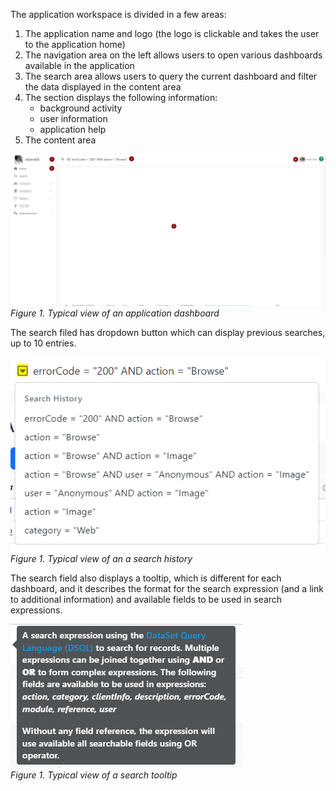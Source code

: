 The application workspace is divided in a few areas:

1. The application name and logo (the logo is clickable and takes the user to the application home)
2. The navigation area on the left allows users to open various dashboards available in the application
3. The search area allows users to query the current dashboard and filter the data displayed in the content area
4. The section displays the following information:
    * background activity
    * user information
    * application help
5. The content area
   
![Workspace](images/workspace.png)
_Figure 1. Typical view of an application dashboard_

The search filed has dropdown button which can display previous searches, up to 10 entries.

![Workspace](images/workspace_search_history.png)  
_Figure 1. Typical view of an a search history_

The search field also displays a tooltip, which is different for each dashboard, and it describes the format for the search expression (and a link to additional information) and available fields to be used in search expressions.

![Workspace](images/workspace_search_tooltip.png)  
_Figure 1. Typical view of a search tooltip_